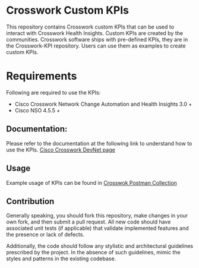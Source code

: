 # Crosswork Custom KPIs

This repository contains Crosswork custom KPIs that can be used to interact with Crosswork Health Insights.
Custom KPIs are created by the communities. Crosswork software ships with pre-defined KPIs, they are in
the Crosswork-KPI repository. Users can use them as examples to create custom KPIs.

# Requirements
Following are required to use the KPIs:

* Cisco Crosswork Network Change Automation and Health Insights 3.0 +
* Cisco NSO 4.5.5 +


## Documentation:

Please refer to the documentation at the following link to understand how to use the KPIs.
[Cisco Crosswork DevNet page](https://developer.cisco.com/docs/crosswork/)

## Usage

Example usage of KPIs can be found in [Crosswok Postman Collection](https://developer.cisco.com/codeexchange/github/repo/CiscoDevNet/postman-for-Cisco-Crosswork)

## Contribution

Generally speaking, you should fork this repository, make changes in your own fork, and then submit a pull request. All new code should have associated unit tests (if applicable) that validate implemented features and the presence or lack of defects.

Additionally, the code should follow any stylistic and architectural guidelines prescribed by the project. In the absence of such guidelines, mimic the styles and patterns in the existing codebase.
